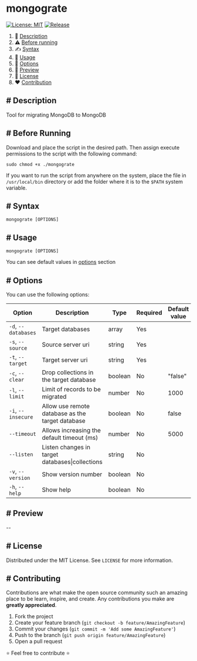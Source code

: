 # mongograte

[![License: MIT](https://img.shields.io/github/license/un0tec/mongograte?color=orange)](LICENSE)
[![Release](https://img.shields.io/github/v/release/un0tec/mongograte?color=green&label=Release)](https://github.com/un0tec/mongograte/releases/latest)

1. :notebook_with_decorative_cover: [Description](#-description)
2. :warning: [Before running](#-before-running)
3. :writing_hand: [Syntax](#-syntax)
4. :hammer: [Usage](#-usage)
5. :bookmark_tabs: [Options](#-options)
6. :monocle_face: [Preview](#-preview)
7. :page_with_curl: [License](#-license)
8. :heart: [Contribution](#-contributing)

## # Description

Tool for migrating MongoDB to MongoDB

## # Before Running

Download and place the script in the desired path. Then assign execute permissions to the script with the following command:

    sudo chmod +x ./mongograte

If you want to  run the script from anywhere on the system, place the file in `/usr/local/bin` directory or add the folder where it is to the `$PATH` system variable.

## # Syntax

    mongograte [OPTIONS]

## # Usage

    mongograte [OPTIONS]

You can see default values in [options](#-options) section

## # Options

You can use the following options:

| Option | Description | Type | Required  | Default value |
|-----------------|---------------------------------------------------------------|---------------|------------|----------------|
| `-d`, `--databases` | Target databases | array | Yes | |
| `-s`, `--source` | Source server uri | string | Yes | |
| `-t`, `--target` | Target server uri | string | Yes | |
| `-c`, `--clear` | Drop collections in the target database | boolean | No | "false" |
| `-l`, `--limit`    | Limit of records to be migrated | number | No | 1000 |
| `-i`, `--insecure` | Allow use remote database as the target database | boolean | No | false |
| `--timeout` | Allows increasing the default timeout (ms) | number | No | 5000 |
| `--listen` | Listen changes in target databases\|collections | string | No | |
| `-v`, `--version` | Show version number | boolean | No | |
| `-h`, `--help` | Show help | boolean | No | |

## # Preview

--

## # License

Distributed under the MIT License. See `LICENSE` for more information.

## # Contributing

Contributions are what make the open source community such an amazing place to be learn, inspire, and create. Any contributions you make are **greatly appreciated**.

1. Fork the project
2. Create your feature branch (`git checkout -b feature/AmazingFeature`)
3. Commit your changes (`git commit -m 'Add some AmazingFeature'`)
4. Push to the branch (`git push origin feature/AmazingFeature`)
5. Open a pull request

:star: Feel free to contribute :star: